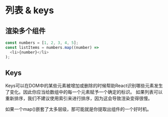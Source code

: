 # 列表 & keys

## 渲染多个组件
```javascript
const numbers = [1, 2, 3, 4, 5];
const listItems = numbers.map((number) =>
  <li>{number}</li>
);
```

## Keys
Keys可以在DOM中的某些元素被增加或删除的时候帮助React识别哪些元素发生了变化。因此你应当给数组中的每一个元素赋予一个确定的标识。
如果列表可以重新排序，我们不建议使用索引来进行排序，因为这会导致渲染变得很慢。

如果一个map()嵌套了太多层级，那可能就是你提取出组件的一个好时机。